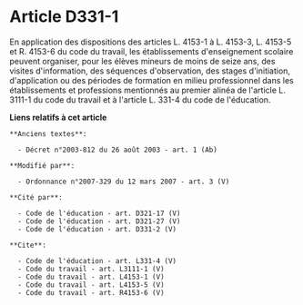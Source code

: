 # Article D331-1

En application des dispositions des articles L. 4153-1 à L. 4153-3, L. 4153-5 et R. 4153-6 du code du travail, les
établissements d'enseignement scolaire peuvent organiser, pour les élèves mineurs de moins de seize ans, des visites
d'information, des séquences d'observation, des stages d'initiation, d'application ou des périodes de formation en milieu
professionnel dans les établissements et professions mentionnés au premier alinéa de l'article L. 3111-1 du code du travail
et à l'article L. 331-4 du code de l'éducation.

**Liens relatifs à cet article**

	**Anciens textes**:

	  - Décret n°2003-812 du 26 août 2003 - art. 1 (Ab)

	**Modifié par**:

	  - Ordonnance n°2007-329 du 12 mars 2007 - art. 3 (V)

	**Cité par**:

	  - Code de l'éducation - art. D321-17 (V)
	  - Code de l'éducation - art. D321-27 (V)
	  - Code de l'éducation - art. D331-2 (V)

	**Cite**:

	  - Code de l'éducation - art. L331-4 (V)
	  - Code du travail - art. L3111-1 (V)
	  - Code du travail - art. L4153-1 (V)
	  - Code du travail - art. L4153-5 (V)
	  - Code du travail - art. R4153-6 (V)

